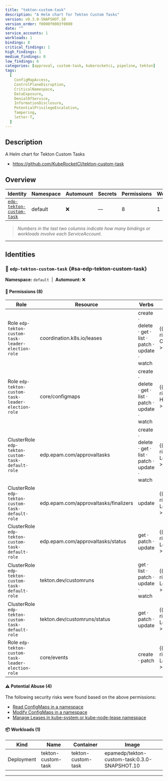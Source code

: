 ```yaml
---
title: "tekton-custom-task"
description: "A Helm chart for Tekton Custom Tasks"
version: v0.3.0-SNAPSHOT.10
version_order: f0000f0003f0000
date: ""
service_accounts: 1
workloads: 1
bindings: 8
critical_findings: 1
high_findings: 1
medium_findings: 0
low_findings: 6
categories: [approval, custom-task, kuberocketci, pipeline, tekton]
tags:
  [
    ConfigMapAccess,
    ControlPlaneDisruption,
    CriticalNamespace,
    DataExposure,
    DenialOfService,
    InformationDisclosure,
    PotentialPrivilegeEscalation,
    Tampering,
    letter-T,
  ]
---
```


## Description

A Helm chart for Tekton Custom Tasks

- https://github.com/KubeRocketCI/tekton-custom-task

## Overview

| Identity                                               | Namespace | Automount | Secrets | Permissions | Workloads | Risk                    |
| ------------------------------------------------------ | --------- | --------- | ------- | ----------- | --------- | ----------------------- |
| [`edp-tekton-custom-task`](#sa-edp-tekton-custom-task) | default   | ❌        | —       | 8           | 1         | {{< risk "Critical" >}} |

> _Numbers in the last two columns indicate how many bindings or workloads involve each ServiceAccount._

---

## Identities

### 🤖 `edp-tekton-custom-task` {#sa-edp-tekton-custom-task}

**Namespace:** `default`  |  **Automount:** ❌

#### 🔑 Permissions (8)

| Role                                               | Resource                              | Verbs                                                 | Risk                  | Tags                                                                                                                                                            |
| -------------------------------------------------- | ------------------------------------- | ----------------------------------------------------- | --------------------- | --------------------------------------------------------------------------------------------------------------------------------------------------------------- |
| Role `edp-tekton-custom-task-leader-election-role` | coordination.k8s.io/leases            | create · delete · get · list · patch · update · watch | {{< risk Critical >}} | {{< tag "ControlPlaneDisruption" >}} {{< tag "CriticalNamespace" >}} {{< tag "DenialOfService" >}} {{< tag "Tampering" >}}                                      |
| Role `edp-tekton-custom-task-leader-election-role` | core/configmaps                       | create · delete · get · list · patch · update · watch | {{< risk High >}}     | {{< tag "ConfigMapAccess" >}} {{< tag "DataExposure" >}} {{< tag "InformationDisclosure" >}} {{< tag "PotentialPrivilegeEscalation" >}} {{< tag "Tampering" >}} |
| ClusterRole `edp-tekton-custom-task-default-role`  | edp.epam.com/approvaltasks            | create · delete · get · list · patch · update · watch | {{< risk Low >}}      |                                                                                                                                                                 |
| ClusterRole `edp-tekton-custom-task-default-role`  | edp.epam.com/approvaltasks/finalizers | update                                                | {{< risk Low >}}      |                                                                                                                                                                 |
| ClusterRole `edp-tekton-custom-task-default-role`  | edp.epam.com/approvaltasks/status     | get · patch · update                                  | {{< risk Low >}}      |                                                                                                                                                                 |
| ClusterRole `edp-tekton-custom-task-default-role`  | tekton.dev/customruns                 | get · list · patch · update · watch                   | {{< risk Low >}}      |                                                                                                                                                                 |
| ClusterRole `edp-tekton-custom-task-default-role`  | tekton.dev/customruns/status          | get · patch · update                                  | {{< risk Low >}}      |                                                                                                                                                                 |
| Role `edp-tekton-custom-task-leader-election-role` | core/events                           | create · patch                                        | {{< risk Low >}}      |                                                                                                                                                                 |

#### ⚠️ Potential Abuse (4)

The following security risks were found based on the above permissions:

- [Read ConfigMaps in a namespace](/rules/1023)
- [Modify ConfigMaps in a namespace](/rules/1025)
- [Manage Leases in kube-system or kube-node-lease namespace](/rules/1081)

#### 📦 Workloads (1)

| Kind       | Name               | Container          | Image                                        |
| ---------- | ------------------ | ------------------ | -------------------------------------------- |
| Deployment | tekton-custom-task | tekton-custom-task | epamedp/tekton-custom-task:0.3.0-SNAPSHOT.10 |

---
